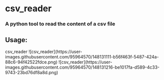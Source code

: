 # csv_reader

<h3>A python tool to read the content of a csv file</h3>

<h2>Usage: </h2>
csv_reader ![csv_reader](https://user-images.githubusercontent.com/95964570/148131111-b56f463f-5487-424a-88c6-94f42522fdce.png)
![csv_reader](https://user-images.githubusercontent.com/95964570/148131216-be1017fa-d589-4c33-9743-23bd76df8a8d.png)
